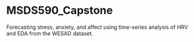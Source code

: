 # MSDS590_Capstone
Forecasting stress, anxiety, and affect using time-series analysis of HRV and EDA from the WESAD dataset.
